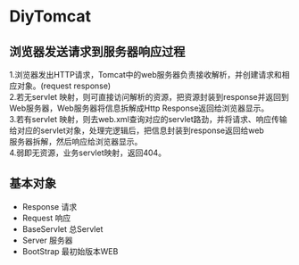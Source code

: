 # DiyTomcat

## 浏览器发送请求到服务器响应过程

1.浏览器发出HTTP请求，Tomcat中的web服务器负责接收解析，并创建请求和相应对象。(request response)   
2.若无servlet 映射，则可直接访问解析的资源，把资源封装到response并返回到Web服务器，Web服务器将信息拆解成Http Response返回给浏览器显示。   
3.若有servlet 映射，则去web.xml查询对应的servlet路劲，并将请求、响应传输给对应的servlet对象，处理完逻辑后，把信息封装到response返回给web   
服务器拆解，然后响应给浏览器显示。   
4.弱即无资源，业务servlet映射，返回404。   

## 基本对象

- Response 请求
- Request 响应
- BaseServlet 总Servlet
- Server 服务器
- BootStrap 最初始版本WEB


